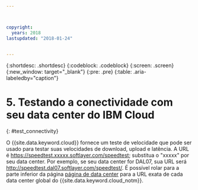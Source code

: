 ```yaml
---



copyright:
  years: 2018
lastupdated: "2018-01-24"


---
```


{:shortdesc: .shortdesc}
{:codeblock: .codeblock}
{:screen: .screen}
{:new_window: target="_blank"}
{:pre: .pre}
{:table: .aria-labeledby="caption"}

# 5. Testando a conectividade com seu data center do IBM Cloud
{: #test_connectivity}

O {{site.data.keyword.cloud}} fornece um teste de velocidade que pode ser usado para testar suas velocidades de download, upload e latência. A URL é https://speedtest.xxxxx.softlayer.com/speedtest; substitua o "xxxxx" por seu data center. Por exemplo, se seu data center for DAL07, sua URL será http://speedtest.dal07.softlayer.com/speedtest/. É possível rolar para a parte inferior da página [página de data center](https://www.ibm.com/cloud-computing/bluemix/data-centers) para a URL exata de cada data center global do {{site.data.keyword.cloud_notm}}.
